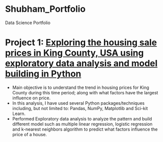 # Shubham_Portfolio
Data Science Portfolio

# Project 1: [Exploring the housing sale prices in King County, USA using exploratory data analysis and model building in Python](https://github.com/shubham199408/Predicting-housing-prices-in-King-County-USA)

* Main objective is to understand the trend in housing prices for King County during this time period; along with what factors have the largest influence on price.
* In this analysis, I have used several Python packages/techniques including, but not limited to: Pandas, NumPy, Matplotlib and Sci-kit Learn. 
* Performed Exploratory data analysis to analyze the pattern and build different model such as multiple linear regression, logistic regression and k-nearest neighbors algorithm to  predict what factors influence the price of a house.
